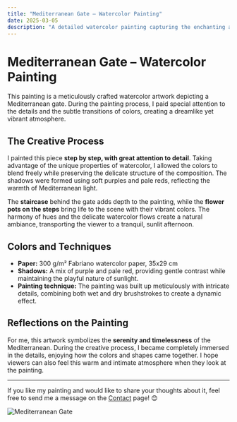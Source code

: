 ```yaml
---
title: "Mediterranean Gate – Watercolor Painting"
date: 2025-03-05
description: "A detailed watercolor painting capturing the enchanting atmosphere of a Mediterranean gate."
---
```


# Mediterranean Gate – Watercolor Painting

This painting is a meticulously crafted watercolor artwork depicting a Mediterranean gate. During the painting process, I paid special attention to the details and the subtle transitions of colors, creating a dreamlike yet vibrant atmosphere.

## The Creative Process

I painted this piece **step by step, with great attention to detail**. Taking advantage of the unique properties of watercolor, I allowed the colors to blend freely while preserving the delicate structure of the composition. The shadows were formed using soft purples and pale reds, reflecting the warmth of Mediterranean light.

The **staircase** behind the gate adds depth to the painting, while the **flower pots on the steps** bring life to the scene with their vibrant colors. The harmony of hues and the delicate watercolor flows create a natural ambiance, transporting the viewer to a tranquil, sunlit afternoon.

## Colors and Techniques

- **Paper:** 300 g/m² Fabriano watercolor paper, 35x29 cm
- **Shadows:** A mix of purple and pale red, providing gentle contrast while maintaining the playful nature of sunlight.
- **Painting technique:** The painting was built up meticulously with intricate details, combining both wet and dry brushstrokes to create a dynamic effect.

## Reflections on the Painting

For me, this artwork symbolizes the **serenity and timelessness** of the Mediterranean. During the creative process, I became completely immersed in the details, enjoying how the colors and shapes came together. I hope viewers can also feel this warm and intimate atmosphere when they look at the painting.

---

If you like my painting and would like to share your thoughts about it, feel free to send me a message on the [Contact](./kontact.md) page! 😊

![Mediterranean Gate](/images/kapu.jpg)

